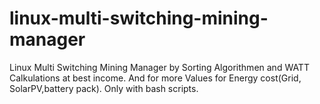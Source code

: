 # linux-multi-switching-mining-manager
Linux Multi Switching Mining Manager by Sorting Algorithmen and WATT Calkulations at best income. And for more Values for Energy cost(Grid, SolarPV,battery pack).
Only with bash scripts.
